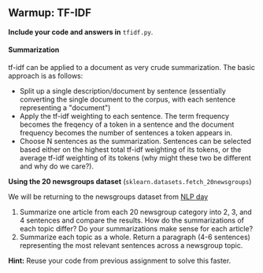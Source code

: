 ## Warmup: TF-IDF

**Include your code and answers in** `tfidf.py`.

#### Summarization

tf-idf can be applied to a document as very crude summarization. The basic approach is as follows:

* Split up a single description/document by sentence (essentially converting the single document to the corpus, with each sentence representing a "document")
* Apply the tf-idf weighting to each sentence. The term frequency becomes the freqency of a token in a sentence and the document frequency becomes the number of sentences a token appears in.
* Choose N sentences as the summarization.  Sentences can be selected based either on the highest total tf-idf weighting of its tokens, or the average tf-idf weighting of its tokens (why might these two be different and why do we care?). 

__Using the 20 newsgroups dataset__ (`sklearn.datasets.fetch_20newsgroups`)

We will be returning to the newsgroups dataset from [NLP day](https://github.com/gSchool/dsi-curriculum/blob/master/nlp/pair.md)

1. Summarize one article from each 20 newsgroup category into 2, 3, and 4 sentences and compare the results.  How do the summarizations of each topic differ?  Do your summarizations make sense for each article?
2. Summarize each topic as a whole. Return a paragraph (4-6 sentences) representing the most relevant sentences across a newsgroup topic.

**Hint:** Reuse your code from previous assignment to solve this faster.
